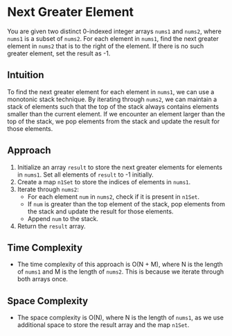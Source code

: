 # Next Greater Element
You are given two distinct 0-indexed integer arrays `nums1` and `nums2`, where `nums1` is a subset of `nums2`. For each element in `nums1`, find the next greater element in `nums2` that is to the right of the element. If there is no such greater element, set the result as -1.

## Intuition
To find the next greater element for each element in `nums1`, we can use a monotonic stack technique. By iterating through `nums2`, we can maintain a stack of elements such that the top of the stack always contains elements smaller than the current element. If we encounter an element larger than the top of the stack, we pop elements from the stack and update the result for those elements.

## Approach
1. Initialize an array `result` to store the next greater elements for elements in `nums1`. Set all elements of `result` to -1 initially.
2. Create a map `n1Set` to store the indices of elements in `nums1`.
3. Iterate through `nums2`:
   - For each element `num` in `nums2`, check if it is present in `n1Set`.
   - If `num` is greater than the top element of the stack, pop elements from the stack and update the result for those elements.
   - Append `num` to the stack.
4. Return the `result` array.

## Time Complexity
- The time complexity of this approach is O(N + M), where N is the length of `nums1` and M is the length of `nums2`. This is because we iterate through both arrays once.

## Space Complexity
- The space complexity is O(N), where N is the length of `nums1`, as we use additional space to store the result array and the map `n1Set`.
